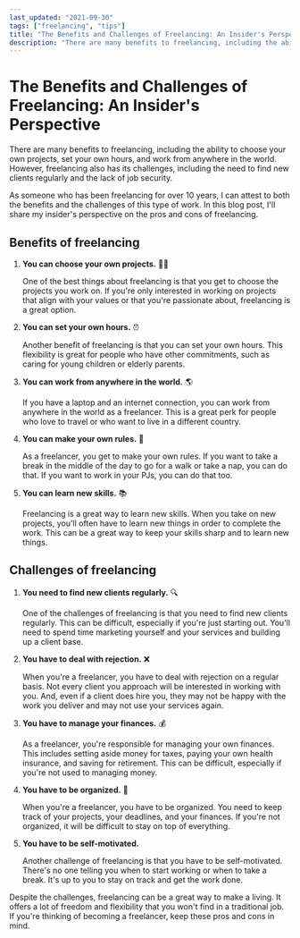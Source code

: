 ```yaml
---
last_updated: "2021-09-30"
tags: ["freelancing", "tips"]
title: "The Benefits and Challenges of Freelancing: An Insider's Perspective"
description: "There are many benefits to freelancing, including the ability to choose your own projects, set your own hours, and work from anywhere in the world. However, freelancing also has its challenges, including the need to find new clients regularly and the lack of job security."
---
```


# The Benefits and Challenges of Freelancing: An Insider's Perspective

There are many benefits to freelancing, including the ability to choose your own projects, set your own hours, and work from anywhere in the world. However, freelancing also has its challenges, including the need to find new clients regularly and the lack of job security.

As someone who has been freelancing for over 10 years, I can attest to both the benefits and the challenges of this type of work. In this blog post, I'll share my insider's perspective on the pros and cons of freelancing.

## Benefits of freelancing

1. **You can choose your own projects.** 👨‍💻

    One of the best things about freelancing is that you get to choose the projects you work on. If you're only interested in working on projects that align with your values or that you're passionate about, freelancing is a great option.

2. **You can set your own hours.** ⏰

    Another benefit of freelancing is that you can set your own hours. This flexibility is great for people who have other commitments, such as caring for young children or elderly parents.

3. **You can work from anywhere in the world.** 🌎

    If you have a laptop and an internet connection, you can work from anywhere in the world as a freelancer. This is a great perk for people who love to travel or who want to live in a different country.

4. **You can make your own rules.** 📜

    As a freelancer, you get to make your own rules. If you want to take a break in the middle of the day to go for a walk or take a nap, you can do that. If you want to work in your PJs, you can do that too.

5. **You can learn new skills.** 📚

    Freelancing is a great way to learn new skills. When you take on new projects, you'll often have to learn new things in order to complete the work. This can be a great way to keep your skills sharp and to learn new things.

## Challenges of freelancing

1. **You need to find new clients regularly.** 🔍

    One of the challenges of freelancing is that you need to find new clients regularly. This can be difficult, especially if you're just starting out. You'll need to spend time marketing yourself and your services and building up a client base.

2. **You have to deal with rejection.** ❌

    When you're a freelancer, you have to deal with rejection on a regular basis. Not every client you approach will be interested in working with you. And, even if a client does hire you, they may not be happy with the work you deliver and may not use your services again.

3. **You have to manage your finances.** 💰

    As a freelancer, you're responsible for managing your own finances. This includes setting aside money for taxes, paying your own health insurance, and saving for retirement. This can be difficult, especially if you're not used to managing money.

4. **You have to be organized.** 📁

    When you're a freelancer, you have to be organized. You need to keep track of your projects, your deadlines, and your finances. If you're not organized, it will be difficult to stay on top of everything.

5. **You have to be self-motivated.**

    Another challenge of freelancing is that you have to be self-motivated. There's no one telling you when to start working or when to take a break. It's up to you to stay on track and get the work done.

Despite the challenges, freelancing can be a great way to make a living. It offers a lot of freedom and flexibility that you won't find in a traditional job. If you're thinking of becoming a freelancer, keep these pros and cons in mind.
